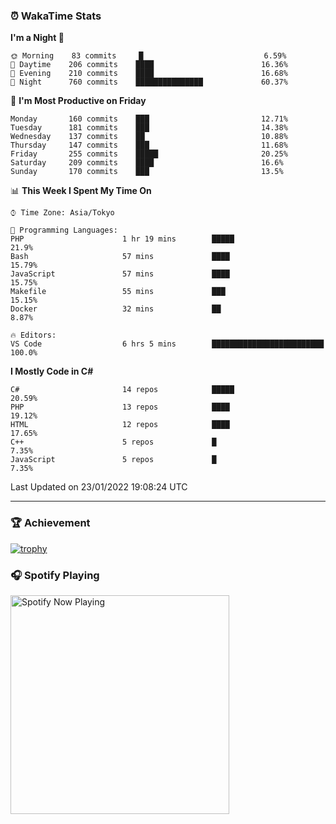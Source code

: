 ### ⏰ WakaTime Stats


<!--START_SECTION:waka-->
**I'm a Night 🦉** 

```text
🌞 Morning    83 commits     █                           6.59% 
🌆 Daytime    206 commits    ████                        16.36% 
🌃 Evening    210 commits    ████                        16.68% 
🌙 Night      760 commits    ███████████████             60.37%

```
📅 **I'm Most Productive on Friday** 

```text
Monday       160 commits    ███                         12.71% 
Tuesday      181 commits    ███                         14.38% 
Wednesday    137 commits    ██                          10.88% 
Thursday     147 commits    ███                         11.68% 
Friday       255 commits    █████                       20.25% 
Saturday     209 commits    ████                        16.6% 
Sunday       170 commits    ███                         13.5%

```


📊 **This Week I Spent My Time On** 

```text
⌚︎ Time Zone: Asia/Tokyo

💬 Programming Languages: 
PHP                      1 hr 19 mins        █████                       21.9% 
Bash                     57 mins             ████                        15.79% 
JavaScript               57 mins             ████                        15.75% 
Makefile                 55 mins             ███                         15.15% 
Docker                   32 mins             ██                          8.87%

🔥 Editors: 
VS Code                  6 hrs 5 mins        █████████████████████████   100.0%

```

**I Mostly Code in C#** 

```text
C#                       14 repos            █████                       20.59% 
PHP                      13 repos            ████                        19.12% 
HTML                     12 repos            ████                        17.65% 
C++                      5 repos             █                           7.35% 
JavaScript               5 repos             █                           7.35%

```



 Last Updated on 23/01/2022 19:08:24 UTC
<!--END_SECTION:waka-->

---

### 🏆 Achievement

[![trophy](https://github-profile-trophy.vercel.app/?username=Slime-hatena&theme=flat&no-bg=true&no-frame=true&column=8)](https://github.com/ryo-ma/github-profile-trophy)

### 🎧 Spotify Playing

[<img src="https://spotify-now-playing-slime-hatena.vercel.app/api/spotify-playing" alt="Spotify Now Playing" width="350" />](https://open.spotify.com/user/slime_hatena)

<!--
**Slime-hatena/Slime-hatena** is a ✨ _special_ ✨ repository because its `README.md` (this file) appears on your GitHub profile.

Here are some ideas to get you started:

- 🔭 I’m currently working on ...
- 🌱 I’m currently learning ...
- 👯 I’m looking to collaborate on ...
- 🤔 I’m looking for help with ...
- 💬 Ask me about ...
- 📫 How to reach me: ...
- 😄 Pronouns: ...
- ⚡ Fun fact: ...
-->
